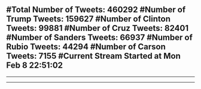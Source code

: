 #Total Number of Tweets: 460292 
#Number of Trump Tweets: 159627
#Number of Clinton Tweets: 99881
#Number of Cruz Tweets: 82401
#Number of Sanders Tweets: 66937
#Number of Rubio Tweets: 44294
#Number of Carson Tweets: 7155
#Current Stream Started at Mon Feb  8 22:51:02
---
---
---
